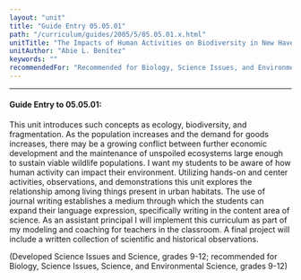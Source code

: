```yaml
---
layout: "unit"
title: "Guide Entry 05.05.01"
path: "/curriculum/guides/2005/5/05.05.01.x.html"
unitTitle: "The Impacts of Human Activities on Biodiversity in New Haven County"
unitAuthor: "Abie L. Benítez"
keywords: ""
recommendedFor: "Recommended for Biology, Science Issues, and Environmental Science, grades 9-12."
---
```

<body>
<hr/>
<h4>
Guide Entry to 05.05.01:
</h4>
<p>
This unit introduces such concepts as ecology, biodiversity, and fragmentation.  As the population increases and the demand for goods increases, there may be a growing conflict between further economic development and the maintenance of unspoiled ecosystems large enough to sustain viable wildlife populations. I want my students to be aware of how human activity can impact their environment. Utilizing hands-on and center activities, observations, and demonstrations this unit explores the relationship among living things present in urban habitats.  The use of journal writing establishes a medium through which the students can expand their language expression, specifically writing in the content area of science.  As an assistant principal I will implement this curriculum as part of my modeling and coaching for teachers in the classroom. A final project will include a written collection of scientific and historical observations.
</p>
<p>
(Developed Science Issues and Science, grades 9-12; recommended for Biology, Science Issues, Science, and Environmental Science, grades 9-12)
</p>
</body>
